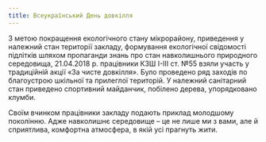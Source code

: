 ```yaml
---
title: Всеукраїнський День довкілля
---
```


З метою покращення екологічного стану мікрорайону, приведення у належний стан території закладу, формування екологічної свідомості підлітків шляхом пропаганди знань про стан навколишнього природного середовища, 21.04.2018 р. працівники КЗШ І-ІІІ ст. №55 взяли участь у традиційній акції «За чисте довкілля». Було проведено ряд заходів по благоустрою шкільної та прилеглої територій. У належний санітарний стан приведено спортивний майданчик, побілено дерева, упорядковано клумби.

Своїм вчинком працівники закладу подають приклад молодшому поколінню. Адже навколишнє середовище – це не лише ми з вами, але й сприятлива, комфортна атмосфера, в якій усі прагнуть жити.

<slideshow id="72157666094931717"></slideshow>

